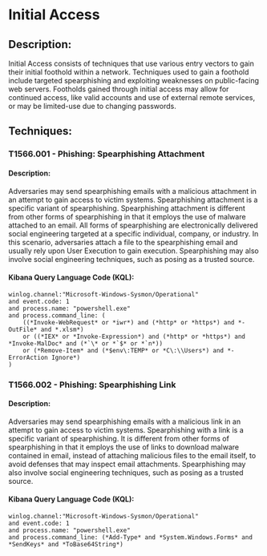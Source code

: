 # Initial Access

## Description:

Initial Access consists of techniques that use various entry vectors to gain their initial foothold within a network. Techniques used to gain a foothold include targeted spearphishing and exploiting weaknesses on public-facing web servers. Footholds gained through initial access may allow for continued access, like valid accounts and use of external remote services, or may be limited-use due to changing passwords.

## Techniques:
### T1566.001 - Phishing: Spearphishing Attachment
#### Description:

Adversaries may send spearphishing emails with a malicious attachment in an attempt to gain access to victim systems. Spearphishing attachment is a specific variant of spearphishing. Spearphishing attachment is different from other forms of spearphishing in that it employs the use of malware attached to an email. All forms of spearphishing are electronically delivered social engineering targeted at a specific individual, company, or industry. In this scenario, adversaries attach a file to the spearphishing email and usually rely upon User Execution to gain execution. Spearphishing may also involve social engineering techniques, such as posing as a trusted source.

#### Kibana Query Language Code (KQL):
```
winlog.channel:"Microsoft-Windows-Sysmon/Operational"
and event.code: 1
and process.name: "powershell.exe"
and process.command_line: (
    ((*Invoke-WebRequest* or *iwr*) and (*http* or *https*) and *-OutFile* and *.xlsm*)
    or ((*IEX* or *Invoke-Expression*) and (*http* or *https*) and *Invoke-MalDoc* and (*`\* or *`$* or *`n*))
    or (*Remove-Item* and (*$env\:TEMP* or *C\:\\Users*) and *-ErrorAction Ignore*)
)
```

### T1566.002 - Phishing: Spearphishing Link
#### Description:

Adversaries may send spearphishing emails with a malicious link in an attempt to gain access to victim systems. Spearphishing with a link is a specific variant of spearphishing. It is different from other forms of spearphishing in that it employs the use of links to download malware contained in email, instead of attaching malicious files to the email itself, to avoid defenses that may inspect email attachments. Spearphishing may also involve social engineering techniques, such as posing as a trusted source.

#### Kibana Query Language Code (KQL):
```
winlog.channel:"Microsoft-Windows-Sysmon/Operational"
and event.code: 1
and process.name: "powershell.exe"
and process.command_line: (*Add-Type* and *System.Windows.Forms* and *SendKeys* and *ToBase64String*)
```